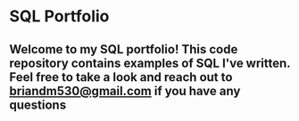 # SQL Portfolio

## Welcome to my SQL portfolio! This code repository contains examples of SQL I've written. Feel free to take a look and reach out to briandm530@gmail.com if you have any questions
